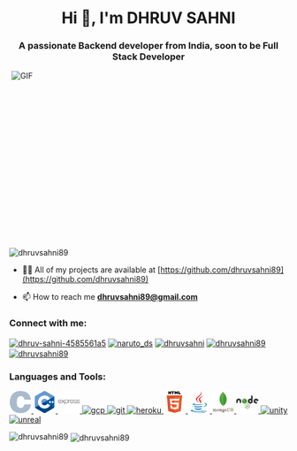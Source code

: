 <h1 align="center">Hi 👋, I'm DHRUV SAHNI</h1>
<h3 align="center">A passionate Backend developer from India, soon to be Full Stack Developer</h3>
<img align="right" alt="GIF" src="https://i.pinimg.com/originals/66/83/3e/66833e07d6fb9eb5d724e47d0c814285.gif" width="500" height="320" />

<p align="left"> <img src="https://komarev.com/ghpvc/?username=dhruvsahni89&label=Profile%20views&color=0e75b6&style=flat" alt="dhruvsahni89" /> </p>

- 👨‍💻 All of my projects are available at [https://github.com/dhruvsahni89](https://github.com/dhruvsahni89)

- 📫 How to reach me **dhruvsahni89@gmail.com**

<h3 align="left">Connect with me:</h3>
<p align="left">
<a href="https://linkedin.com/in/dhruv-sahni-4585561a5" target="blank"><img align="center" src="https://cdn.jsdelivr.net/npm/simple-icons@3.0.1/icons/linkedin.svg" alt="dhruv-sahni-4585561a5" height="30" width="40" /></a>
<a href="https://instagram.com/naruto_ds" target="blank"><img align="center" src="https://cdn.jsdelivr.net/npm/simple-icons@3.0.1/icons/instagram.svg" alt="naruto_ds" height="30" width="40" /></a>
<a href="https://www.codechef.com/users/dhruvsahni" target="blank"><img align="center" src="https://cdn.jsdelivr.net/npm/simple-icons@3.1.0/icons/codechef.svg" alt="dhruvsahni" height="30" width="40" /></a>
<a href="https://www.hackerrank.com/dhruvsahni89" target="blank"><img align="center" src="https://cdn.jsdelivr.net/npm/simple-icons@3.0.1/icons/hackerrank.svg" alt="dhruvsahni89" height="30" width="40" /></a>
<a href="https://codeforces.com/profile/dhruvsahni89" target="blank"><img align="center" src="https://cdn.jsdelivr.net/npm/simple-icons@3.0.1/icons/codeforces.svg" alt="dhruvsahni89" height="30" width="40" /></a>
</p>

<h3 align="left">Languages and Tools:</h3>
<p align="left"> <a href="https://www.cprogramming.com/" target="_blank"> <img src="https://raw.githubusercontent.com/devicons/devicon/master/icons/c/c-original.svg" alt="c" width="40" height="40"/> </a> <a href="https://www.w3schools.com/cpp/" target="_blank"> <img src="https://raw.githubusercontent.com/devicons/devicon/master/icons/cplusplus/cplusplus-original.svg" alt="cplusplus" width="40" height="40"/> </a> <a href="https://expressjs.com" target="_blank"> <img src="https://raw.githubusercontent.com/devicons/devicon/master/icons/express/express-original-wordmark.svg" alt="express" width="40" height="40"/> </a> <a href="https://cloud.google.com" target="_blank"> <img src="https://www.vectorlogo.zone/logos/google_cloud/google_cloud-icon.svg" alt="gcp" width="40" height="40"/> </a> <a href="https://git-scm.com/" target="_blank"> <img src="https://www.vectorlogo.zone/logos/git-scm/git-scm-icon.svg" alt="git" width="40" height="40"/> </a> <a href="https://heroku.com" target="_blank"> <img src="https://www.vectorlogo.zone/logos/heroku/heroku-icon.svg" alt="heroku" width="40" height="40"/> </a> <a href="https://www.w3.org/html/" target="_blank"> <img src="https://raw.githubusercontent.com/devicons/devicon/master/icons/html5/html5-original-wordmark.svg" alt="html5" width="40" height="40"/> </a> <a href="https://www.java.com" target="_blank"> <img src="https://raw.githubusercontent.com/devicons/devicon/master/icons/java/java-original.svg" alt="java" width="40" height="40"/> </a> <a href="https://www.mongodb.com/" target="_blank"> <img src="https://raw.githubusercontent.com/devicons/devicon/master/icons/mongodb/mongodb-original-wordmark.svg" alt="mongodb" width="40" height="40"/> </a> <a href="https://nodejs.org" target="_blank"> <img src="https://raw.githubusercontent.com/devicons/devicon/master/icons/nodejs/nodejs-original-wordmark.svg" alt="nodejs" width="40" height="40"/> </a> <a href="https://unity.com/" target="_blank"> <img src="https://www.vectorlogo.zone/logos/unity3d/unity3d-icon.svg" alt="unity" width="40" height="40"/> </a> <a href="https://unrealengine.com/" target="_blank"> <img src="https://raw.githubusercontent.com/kenangundogan/fontisto/036b7eca71aab1bef8e6a0518f7329f13ed62f6b/icons/svg/brand/unreal-engine.svg" alt="unreal" width="40" height="40"/> </a> </p>

<p><img align="left" src="https://github-readme-stats.vercel.app/api/top-langs?username=dhruvsahni89&show_icons=true&locale=en&layout=compact" alt="dhruvsahni89" /></p>

<p>&nbsp;<img align="center" src="https://github-readme-stats.vercel.app/api?username=dhruvsahni89&show_icons=true&locale=en" alt="dhruvsahni89" /></p>
